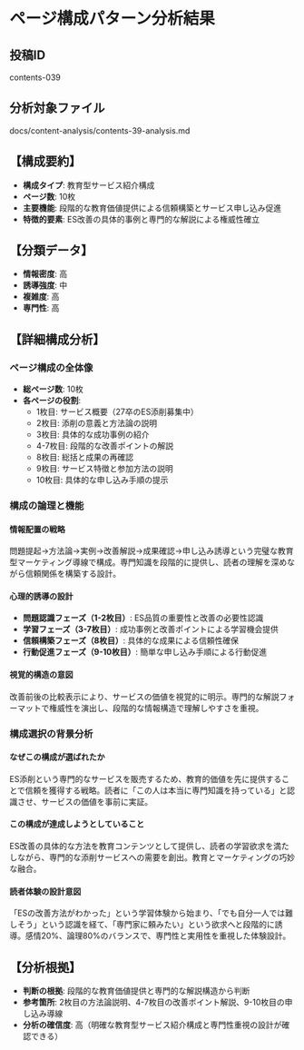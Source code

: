# ページ構成パターン分析結果

## 投稿ID
contents-039

## 分析対象ファイル
docs/content-analysis/contents-39-analysis.md

## 【構成要約】
- **構成タイプ**: 教育型サービス紹介構成
- **ページ数**: 10枚
- **主要機能**: 段階的な教育価値提供による信頼構築とサービス申し込み促進
- **特徴的要素**: ES改善の具体的事例と専門的な解説による権威性確立

## 【分類データ】
- **情報密度**: 高
- **誘導強度**: 中
- **複雑度**: 高
- **専門性**: 高

## 【詳細構成分析】

### ページ構成の全体像
- **総ページ数**: 10枚
- **各ページの役割**:
  - 1枚目: サービス概要（27卒のES添削募集中）
  - 2枚目: 添削の意義と方法論の説明
  - 3枚目: 具体的な成功事例の紹介
  - 4-7枚目: 段階的な改善ポイントの解説
  - 8枚目: 総括と成果の再確認
  - 9枚目: サービス特徴と参加方法の説明
  - 10枚目: 具体的な申し込み手順の提示

### 構成の論理と機能

#### 情報配置の戦略
問題提起→方法論→実例→改善解説→成果確認→申し込み誘導という完璧な教育型マーケティング導線で構成。専門知識を段階的に提供し、読者の理解を深めながら信頼関係を構築する設計。

#### 心理的誘導の設計
- **問題認識フェーズ（1-2枚目）**: ES品質の重要性と改善の必要性認識
- **学習フェーズ（3-7枚目）**: 成功事例と改善ポイントによる学習機会提供
- **信頼構築フェーズ（8枚目）**: 具体的な成果による信頼性確保
- **行動促進フェーズ（9-10枚目）**: 簡単な申し込み手順による行動促進

#### 視覚的構造の意図
改善前後の比較表示により、サービスの価値を視覚的に明示。専門的な解説フォーマットで権威性を演出し、段階的な情報構造で理解しやすさを重視。

### 構成選択の背景分析

#### なぜこの構成が選ばれたか
ES添削という専門的なサービスを販売するため、教育的価値を先に提供することで信頼を獲得する戦略。読者に「この人は本当に専門知識を持っている」と認識させ、サービスの価値を事前に実証。

#### この構成が達成しようとしていること
ES改善の具体的な方法を教育コンテンツとして提供し、読者の学習欲求を満たしながら、専門的な添削サービスへの需要を創出。教育とマーケティングの巧妙な融合。

#### 読者体験の設計意図
「ESの改善方法がわかった」という学習体験から始まり、「でも自分一人では難しそう」という認識を経て、「専門家に頼みたい」という欲求へと段階的に誘導。感情20%、論理80%のバランスで、専門性と実用性を重視した体験設計。

## 【分析根拠】
- **判断の根拠**: 段階的な教育価値提供と専門的な解説構造から判断
- **参考箇所**: 2枚目の方法論説明、4-7枚目の改善ポイント解説、9-10枚目の申し込み導線
- **分析の確信度**: 高（明確な教育型サービス紹介構成と専門性重視の設計が確認できる）